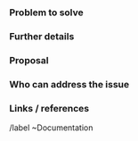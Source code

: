 <!--
Use this issue template for suggesting new docs or updates to existing docs.
-->

### Problem to solve

<!--
Include the following details as necessary:
* What product or feature(s) affected?
* What docs or doc section affected? Include links or paths.
* Is there a problem with a specific document, or a feature/process that's not addressed sufficiently in docs?
* Any other ideas or requests?
-->

### Further details

<!--
* Any concepts, procedures, reference info we could add to make it easier to successfully use our products?
* Include use cases, benefits, and/or goals for this work.
* If adding content: What audience is it intended for? (What roles and scenarios?)
-->

### Proposal

<!--
Further specifics for how can we solve the problem.
-->

### Who can address the issue

<!--
What if any special expertise is required to resolve this issue?
-->

### Links / references

<!--
E.g. related issues and merge requests.
-->

/label ~Documentation
